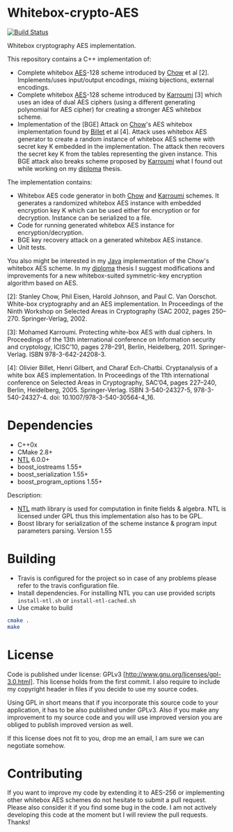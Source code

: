 Whitebox-crypto-AES
===================
[![Build Status](https://travis-ci.org/ph4r05/Whitebox-crypto-AES.svg?branch=master)](https://travis-ci.org/ph4r05/Whitebox-crypto-AES)

Whitebox cryptography AES implementation.

This repository contains a C++ implementation of:
 * Complete whitebox [AES]-128 scheme introduced by [Chow] et al [2]. Implements/uses input/output encodings, mixing bijections, external encodings.
 * Complete whitebox [AES]-128 scheme introduced by [Karroumi] [3] which uses an idea of dual AES ciphers (using a different generating polynomial for AES cipher) for creating a stronger AES whitebox scheme.
 * Implementation of the [BGE] Attack on [Chow]'s AES whitebox implementation found by [Billet] et al [4]. Attack uses whitebox AES generator to create a random instance of whitebox AES scheme with secret key K embedded in the implementation. The attack then recovers the secret key K from the tables representing the given instance. This BGE attack also breaks scheme proposed by [Karroumi] what I found out while working on my [diploma] thesis.
 
The implementation contains:
 * Whitebox AES code generator in both [Chow] and [Karroumi] schemes. It generates a randomized whitebox AES instance with embedded encryption key K which can be used either for encryption or for decryption. Instance can be serialized to a file. 
 * Code for running generated whitebox AES instance for encryption/decryption.
 * BGE key recovery attack on a generated whitebox AES instance.
 * Unit tests.
 
You also might be interested in my [Java] implementation of the Chow's whitebox AES scheme.
In my [diploma] thesis I suggest modifications and improvements for a new whitebox-suited symmetric-key encryption algorithm based on AES.


[AES]: http://csrc.nist.gov/archive/aes/rijndael/Rijndael-ammended.pdf
[Chow]: http://citeseerx.ist.psu.edu/viewdoc/summary?doi=10.1.1.59.7710
[Karroumi]: http://dl.acm.org/citation.cfm?id=2041060
[Billet]: http://bo.blackowl.org/s/papers/waes.pdf
[diploma]: http://is.muni.cz/th/325219/fi_m/thesis.pdf
[Java]: https://github.com/ph4r05/Whitebox-crypto-AES-java

[2]: Stanley Chow, Phil Eisen, Harold Johnson, and Paul C. Van Oorschot. White-box cryptography and an AES implementation. In Proceedings of the Ninth Workshop on Selected Areas in Cryptography (SAC 2002, pages 250–270. Springer-Verlag, 2002.

[3]: Mohamed Karroumi. Protecting white-box AES with dual ciphers. In Proceedings of the 13th international conference on Information security and cryptology, ICISC’10, pages 278–291, Berlin, Heidelberg, 2011. Springer-Verlag. ISBN 978-3-642-24208-3. 

[4]: Olivier Billet, Henri Gilbert, and Charaf Ech-Chatbi. Cryptanalysis of a white box AES implementation. In Proceedings of the 11th international conference on Selected Areas in Cryptography, SAC’04, pages 227–240, Berlin, Heidelberg, 2005. Springer-Verlag. ISBN 3-540-24327-5, 978-3-540-24327-4. doi: 10.1007/978-3-540-30564-4_16.

Dependencies
=======
* C++0x
* CMake 2.8+
* [NTL] 6.0.0+
* boost_iostreams 1.55+
* boost_serialization 1.55+
* boost_program_options 1.55+

Description:
* [NTL] math library is used for computation in finite fields & algebra. NTL is licensed under GPL thus this implementation also has to be GPL.
* Boost library for serialization of the scheme instance & program input parameters parsing. Version 1.55

[NTL]: http://www.shoup.net/ntl/

Building
=======
* Travis is configured for the project so in case of any problems please refer to the travis configuration file.
* Install dependencies. For installing NTL you can use provided scripts `install-ntl.sh` or `install-ntl-cached.sh`
* Use cmake to build
```bash
cmake .
make
```

License
=======
Code is published under license: GPLv3 [http://www.gnu.org/licenses/gpl-3.0.html]. This license holds from the first commit.
I also require to include my copyright header in files if you decide to use my source codes.

Using GPL in short means that if you incorporate this source code to your application, it has to be also published under GPLv3. Also if you make any improvement to my source code and you will use improved version you are obliged to publish improved version as well.

If this license does not fit to you, drop me an email, I am sure we can negotiate somehow.

Contributing
=======
If you want to improve my code by extending it to AES-256 or implementing other whitebox AES schemes do not hesitate to submit a pull request. Please also consider it if you find some bug in the code. I am not actively developing this code at the moment but I will review the pull requests. Thanks!

